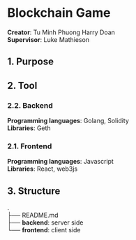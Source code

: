 # Blockchain Game

**Creator**: Tu Minh Phuong Harry Doan </br>
**Supervisor**: Luke Mathieson

## 1. Purpose

## 2. Tool
### 2.2. Backend
**Programming languages**: Golang, Solidity  </br>
**Libraries**: Geth

### 2.1. Frontend
**Programming languages**: Javascript </br>
**Libraries**: React, web3js

## 3. Structure
. </br>
├── README.md </br>
├── **backend**: server side </br>
└── **frontend**: client side </br>
